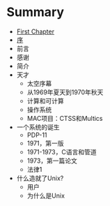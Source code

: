 # Summary

* [First Chapter](chapter1.md)
* [序](foreword.md)
* 前言
* 感谢
* 简介
* 天才
  * 太空序幕
  * 从1969年夏天到1970年秋天
  * 计算和可计算
  * 操作系统
  * MAC项目：CTSS和Multics
 * 一个系统的诞生
   * PDP-11
   * 1971，第一版
   * 1971-1973，C语言和管道
   * 1973，第一篇论文
   * 法律1
 * 什么造就了Unix?
   * 用户
   * 为什么是Unix

